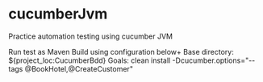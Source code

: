# cucumberJvm
Practice automation testing using cucumber JVM

Run test as Maven Build using configuration below+
  Base directory: ${project_loc:CucumberBdd}
  Goals: clean install -Dcucumber.options="--tags @BookHotel,@CreateCustomer"
